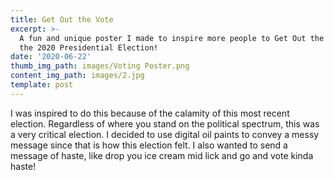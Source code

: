 ```yaml
---
title: Get Out the Vote
excerpt: >-
  A fun and unique poster I made to inspire more people to Get Out the Vote for
  the 2020 Presidential Election!
date: '2020-06-22'
thumb_img_path: images/Voting Poster.png
content_img_path: images/2.jpg
template: post
---
```

I was inspired to do this because of the calamity of this most recent election. Regardless of where you stand on the political spectrum, this was a very critical election. I decided to use digital oil paints to convey a messy message since that is how this election felt. I also wanted to send a message of haste, like drop you ice cream mid lick and go and vote kinda haste!